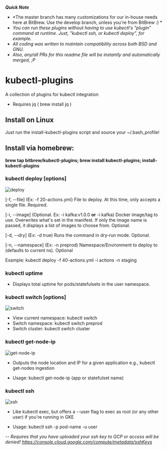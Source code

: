 
**_Quick Note_**
- *The master branch has many customizations for our in-house needs here at BitBrew. Use the develop branch, unless you're from BitBrew :) *
- *You can run these plugins without having to use kubectl's "plugin" command at runtime. Just, "kubectl ssh, or kubectl deploy", for example.*
- *All coding was written to maintain compatibility across both BSD and GNU.*
- *Also, any/all PRs for this readme file will be instantly and automatically merged, ;P*

# kubectl-plugins

A collection of plugins for kubectl integration
 - Requires jq ( brew install jq )

## Install on Linux
  Just run the install-kubectl-plugins script and source your ~/.bash_profile!
  
## Install via homebrew: 
  **brew tap bitbrew/kubectl-plugins; brew install kubectl-plugins; install-kubectl-plugins**

### kubectl deploy [options]
![deploy](https://user-images.githubusercontent.com/22456127/36905632-d3f22eca-1e01-11e8-8d65-33dd556c8544.gif)

   [-f, --file] (Ex: -f 20-actions.yml) File to deploy. At this time, only accepts a single file. Required.
  
   [-i, --image] (Optional. Ex: -i kafka:v1.0.0 **or** -i kafka) Docker image/tag to use. Overwrites what's set in the manifest. If only the image name is passed, it displays a list of images to choose from. Optional.
  
   [-d, --dry] (Ex: -d true) Runs the command in dry-run mode. Optional.
  
   [-n, --namespace] (Ex: -n preprod) Namespace/Environment to deploy to (defaults to current ns). Optional
   
   Example: kubectl deploy -f 40-actions.yml -i actions -n staging


 ### kubectl uptime
  - Displays total uptime for pods/statefulsets in the user namespace.


 ### kubectl switch [options]
![switch](https://user-images.githubusercontent.com/22456127/36905617-cd540052-1e01-11e8-86a1-d0fc6cccf6a2.gif)

  - View current namespace: kubectl switch
  - Switch namespace: kubectl switch preprod
  - Switch cluster: kubectl switch cluster


 ### kubectl get-node-ip
![get-node-ip](https://user-images.githubusercontent.com/22456127/36905626-d2652a9e-1e01-11e8-87a8-9942fd5b2307.gif)
  - Outputs the node location and IP for a given application e.g., kubectl get-nodes ingestion
  
  - Usage: kubectl get-node-ip (app or statefulset name)


 ### kubectl ssh
 ![ssh](https://user-images.githubusercontent.com/22456127/36905621-d0c89ff4-1e01-11e8-969e-6ad5e8767b92.gif)
  - Like kubectl exec, but offers a --user flag to exec as root (or any other user) if you're running in GKE
  
  - Usage: kubectl ssh -p pod-name -u user
  
  -- *Requires that you have uploaded your ssh key to GCP or access will be denied! https://console.cloud.google.com/compute/metadata/sshKeys*
